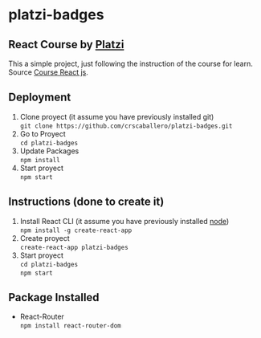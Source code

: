 platzi-badges
===================

React Course by [Platzi](https://platzi.com/)
---------------------------------------------

This a simple project, just following the instruction of the course for learn.<br />
Source [Course React js](https://platzi.com/clases/react/).

Deployment
----------
1. Clone proyect (it assume you have previously installed git)<br />
    `git clone https://github.com/crscaballero/platzi-badges.git`
2. Go to Proyect<br />
    `cd platzi-badges`
3. Update Packages<br />
    `npm install`
4. Start proyect<br />
    `npm start`

Instructions (done to create it)
--------------------------------
1. Install React CLI (it assume you have previously installed [node](https://nodejs.org/))<br />
    `npm install -g create-react-app`
2. Create proyect<br />
    `create-react-app platzi-badges`
3. Start proyect<br />
    `cd platzi-badges`<br />
    `npm start`
    
Package Installed
-----------------
- React-Router<br />
    `npm install react-router-dom`

